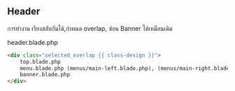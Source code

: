 ## Header

การทำงาน เรียงสลับกันได้,กำหนด overlap, ซ่อน Banner ได้เหมือนเดิม

header.blade.php

```html
<div class="selected_overlap {{ class-design }}">
    top.blade.php
    menu.blade.php (menus/main-left.blade.php), (menus/main-right.blade.php)
    banner.blade.php
</div>
```